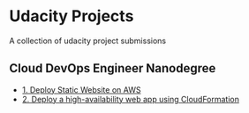 # Udacity Projects
A collection of udacity project submissions

## Cloud DevOps Engineer Nanodegree
- [1. Deploy Static Website on AWS](/Cloud%20DevOps%20Engineer%20Nanodegree/1.%20Deploy%20Static%20Website%20on%20AWS/)
- [2. Deploy a high-availability web app using CloudFormation](/Cloud%20DevOps%20Engineer%20Nanodegree/2.%20Deploy%20a%20high-availability%20web%20app%20using%20CloudFormation/)